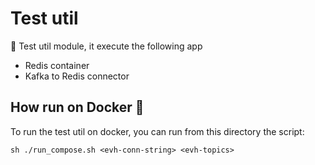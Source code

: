 # Test util

👀 Test util module, it execute the following app

- Redis container
- Kafka to Redis connector

## How run on Docker 🐳

To run the test util on docker, you can run from this directory the script:

``` shell
sh ./run_compose.sh <evh-conn-string> <evh-topics>
```